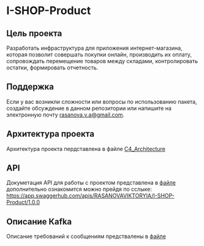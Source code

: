 # I-SHOP-Product
## Цель проекта
Разработать инфраструктура для приложения интернет-магазина, которая позволит совершать покупки онлайн, производить их оплату, сопровождать перемещение товаров между складами, контролировать остатки, формировать отчетность.

## Поддержка
Если у вас возникли сложности или вопросы по использованию пакета, создайте обсуждение в данном репозитории или напишите на электронную почту rasanova.v.a@gmail.com.

## Архитектура проекта
Архитектура проекта пердставлена в файле [C4_Architecture](https://github.com/YanaKidun/IShop/tree/main/System%20Architecture) 

## API
Докуметация API для работы с проектом представлена в [файле](https://github.com/VikaRasanova/I-SHOP-Product/blob/main/API/Swagger) дополнительно ознакомится можно прейдя по сслыке: https://app.swaggerhub.com/apis/RASANOVAVIKTORYIA/I-SHOP-Product/1.0.0


## Описание Кafka
Описание требований к сообщениям предствалены в [файле](https://github.com/VikaRasanova/I-SHOP-Product/blob/main/Kafka/Requirements)
